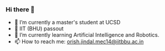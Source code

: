 ### Hi there 👋

- :seedling: I’m currently a master's student at UCSD
- :mechanical_arm: IIT (BHU) passout
- :robot: I’m currently learning Artificial Intelligence and Robotics.
- 📫 How to reach me: orish.jindal.mec14@iitbbu.ac.in
